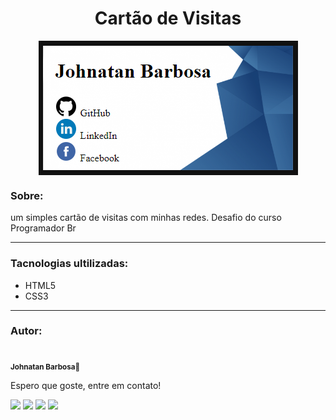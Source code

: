 <h1 align="center"> Cartão de Visitas</h1>

<div align="center">
  <img src="./assets/img-readme.png" align="center">
</div>

### Sobre:

um simples cartão de visitas com minhas redes. Desafio do curso Programador Br

---

### Tacnologias ultilizadas:

- HTML5
- CSS3

---

### Autor:

<a href="https://github.com/JohnatanBarbosa"><img src="https://avatars.githubusercontent.com/u/94154381?v=4" style="border-radius: 50%;" width="100px" alt=""></a><br>
<sub><b>Johnatan Barbosa🚀</b></sub>

Espero que goste, entre em contato!

<a href="https://www.instagram.com/johnatan_park/" target="_blank"><img src="https://img.shields.io/badge/-Instagram-%23E4405F?style=for-the-badge&logo=instagram&logoColor=white" target="_blank"></a>
<a href = "mailto:barbosajohnatan99@gmail.com"><img src="https://img.shields.io/badge/-Gmail-%23333?style=for-the-badge&logo=gmail&logoColor=white" target="_blank"></a>
<a href="https://www.linkedin.com/in/johnatan-barbosa-de-brito-7845631ab/" target="_blank"><img src="https://img.shields.io/badge/-LinkedIn-%230077B5?style=for-the-badge&logo=linkedin&logoColor=white" target="_blank"></a>
<a href = "https://api.whatsapp.com/send?phone=5561992608982"><img src="https://img.shields.io/badge/WhatsApp-25D366?style=for-the-badge&logo=whatsapp&logoColor=white" target="_blank"></a>
